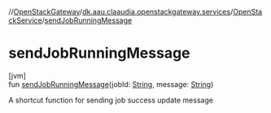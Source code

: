 //[OpenStackGateway](../../../index.md)/[dk.aau.claaudia.openstackgateway.services](../index.md)/[OpenStackService](index.md)/[sendJobRunningMessage](send-job-running-message.md)

# sendJobRunningMessage

[jvm]\
fun [sendJobRunningMessage](send-job-running-message.md)(jobId: [String](https://kotlinlang.org/api/latest/jvm/stdlib/kotlin/-string/index.html), message: [String](https://kotlinlang.org/api/latest/jvm/stdlib/kotlin/-string/index.html))

A shortcut function for sending job success update message
